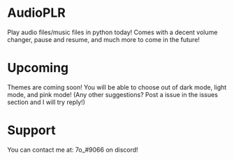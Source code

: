 # AudioPLR
Play audio files/music files in python today!
Comes with a decent volume changer, pause and resume, and much more to come in the future!

# Upcoming

Themes are coming soon!
You will be able to choose out of dark mode, light mode, and pink mode!
(Any other suggestions? Post a issue in the issues section and I will try reply!)

# Support
You can contact me at: 7o_#9066 on discord!
